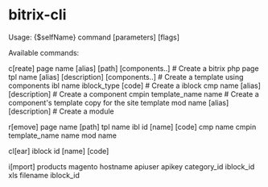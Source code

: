 bitrix-cli
==========

Usage: 
	{$selfName} command [parameters] [flags]

Available commands:

c[reate]
	page name [alias] [path] [components..]       # Create a bitrix php page
	tpl name [alias] [description] [components..] # Create a template using components
	ibl name iblock_type [code]                   # Create a iblock
	cmp name [alias] [description]	              # Create a component
	cmpin template_name name                      # Create a component's template copy for the site template
	mod name [alias] [description]	              # Create a module

r[emove]
	page name [path]
	tpl name
	ibl id [name] [code]
	cmp name
	cmpin template_name name
	mod name

cl[ear]
	iblock id [name] [code]

i[mport]
	products
		magento hostname apiuser apikey category_id iblock_id
		xls filename iblock_id
